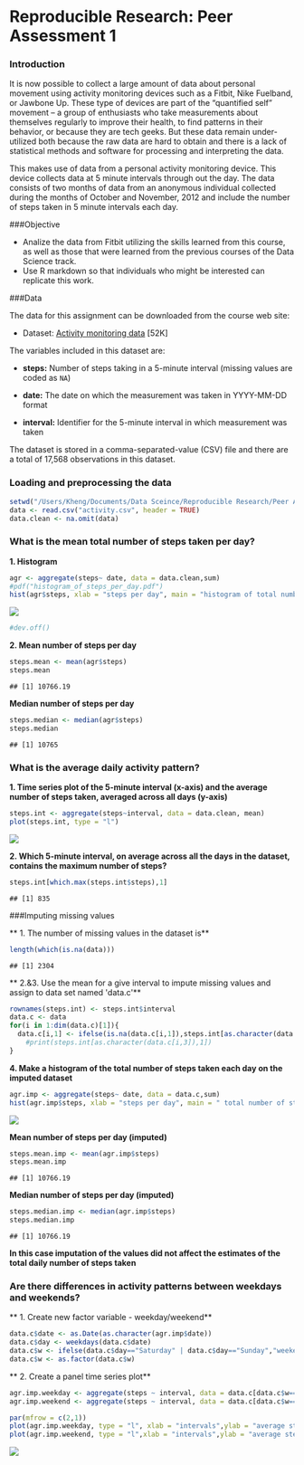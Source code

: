 # Reproducible Research: Peer Assessment 1

### Introduction

It is now possible to collect a large amount of data about personal movement using 
activity monitoring devices such as a Fitbit, Nike Fuelband, or Jawbone Up. These 
type of devices are part of the “quantified self” movement – a group of enthusiasts who take measurements about themselves regularly to improve their health, to find patterns in their behavior, or because they are tech geeks. But these data remain under-utilized both because the raw data are hard to obtain and there is a lack of statistical methods and software for processing and interpreting the data.

This makes use of data from a personal activity monitoring device. This device collects data at 5 minute intervals through out the day. The data consists of two months of data from an anonymous individual collected during the months of October and November, 2012 and include the number of steps taken in 5 minute intervals each day.

###Objective
* Analize the data from Fitbit utilizing the skills learned from this course, as well as those that were learned from the previous courses of the Data Science track.
* Use R markdown so that individuals who might be interested can replicate this work.

  

###Data

The data for this assignment can be downloaded from the course web site:

* Dataset: [Activity monitoring data](https://d396qusza40orc.cloudfront.net/repdata%2Fdata%2Factivity.zip) [52K]

The variables included in this dataset are:

* **steps:** Number of steps taking in a 5-minute interval (missing values are coded as `NA`)

* **date:** The date on which the measurement was taken in YYYY-MM-DD format

* **interval:** Identifier for the 5-minute interval in which measurement was taken

The dataset is stored in a comma-separated-value (CSV) file and there are a total of 17,568 observations in this dataset.

### Loading and preprocessing the data


```r
setwd("/Users/Kheng/Documents/Data Sceince/Reproducible Research/Peer Assessment 1")
data <- read.csv("activity.csv", header = TRUE)
data.clean <- na.omit(data)
```

### What is the mean total number of steps taken per day?

**1. Histogram**

```r
agr <- aggregate(steps~ date, data = data.clean,sum)
#pdf("histogram_of_steps_per_day.pdf")
hist(agr$steps, xlab = "steps per day", main = "histogram of total number of steps taken per day")
```

![](PA1_template_files/figure-html/unnamed-chunk-2-1.png) 

```r
#dev.off()
```
**2.
Mean number of steps per day**


```r
steps.mean <- mean(agr$steps)
steps.mean
```

```
## [1] 10766.19
```
**Median number of steps per day**


```r
steps.median <- median(agr$steps)
steps.median
```

```
## [1] 10765
```

### What is the average daily activity pattern?


**1. Time series plot of the 5-minute interval (x-axis) and the average number of steps taken, averaged across all days (y-axis)**


```r
steps.int <- aggregate(steps~interval, data = data.clean, mean)
plot(steps.int, type = "l")
```

![](PA1_template_files/figure-html/unnamed-chunk-5-1.png) 

**2. Which 5-minute interval, on average across all the days in the dataset, contains the maximum number of steps?**

```r
steps.int[which.max(steps.int$steps),1]
```

```
## [1] 835
```

###Imputing missing values

** 1. The number of missing values in the dataset is**

```r
length(which(is.na(data)))
```

```
## [1] 2304
```

** 2.&3. Use the mean for a give interval to impute missing values and assign to data set named 'data.c'**

```r
rownames(steps.int) <- steps.int$interval
data.c <- data
for(i in 1:dim(data.c)[1]){
  data.c[i,1] <- ifelse(is.na(data.c[i,1]),steps.int[as.character(data.c[i,3]),2],data.c[i,1])
	#print(steps.int[as.character(data.c[i,3]),1])	
}
```
**4. Make a histogram of the total number of steps taken each day on the imputed dataset**

```r
agr.imp <- aggregate(steps~ date, data = data.c,sum)
hist(agr.imp$steps, xlab = "steps per day", main = " total number of steps taken each day (imputed data)")
```

![](PA1_template_files/figure-html/unnamed-chunk-9-1.png) 

**Mean number of steps per day (imputed)**


```r
steps.mean.imp <- mean(agr.imp$steps)
steps.mean.imp
```

```
## [1] 10766.19
```
**Median number of steps per day (imputed)**


```r
steps.median.imp <- median(agr.imp$steps)
steps.median.imp
```

```
## [1] 10766.19
```
**In this case imputation of the values did not affect the estimates of the total daily number of steps taken**

### Are there differences in activity patterns between weekdays and weekends?

** 1. Create new factor variable - weekday/weekend**

```r
data.c$date <- as.Date(as.character(agr.imp$date))
data.c$day <- weekdays(data.c$date)
data.c$w <- ifelse(data.c$day=="Saturday" | data.c$day=="Sunday","weekend","weekday")
data.c$w <- as.factor(data.c$w)
```
** 2. Create a panel time series plot** 

```r
agr.imp.weekday <- aggregate(steps ~ interval, data = data.c[data.c$w=="weekday",],mean)
agr.imp.weekend <- aggregate(steps ~ interval, data = data.c[data.c$w=="weekend",],mean)

par(mfrow = c(2,1))
plot(agr.imp.weekday, type = "l", xlab = "intervals",ylab = "average steps/interval",main = "weekdays")
plot(agr.imp.weekend, type = "l",xlab = "intervals",ylab = "average steps/interval", main = "weekends")
```

![](PA1_template_files/figure-html/unnamed-chunk-13-1.png) 

